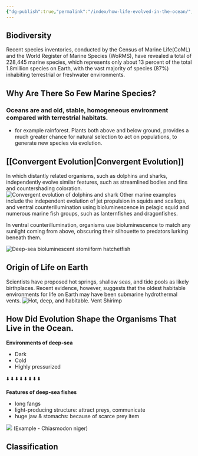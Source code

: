```yaml
---
{"dg-publish":true,"permalink":"/index/how-life-evolved-in-the-ocean/","created":"2025-07-22T18:31:14.692+09:00","updated":"2025-04-09T21:39:22.000+09:00"}
---
```



## Biodiversity 
Recent species inventories, conducted by the Census of Marine Life(CoML) and the World Register of Marine Species (WoRMS), have revealed a total of 228,445 marine species, which represents only about 13 percent of the total 1.8million species on Earth, with the vast majority of species (87%) inhabiting terrestrial or freshwater environments. 

## Why Are There So Few Marine Species?
### Oceans are and old, stable, homogeneous environment compared with terrestrial habitats.
- for example rainforest. Plants both above and below ground, provides a much greater chance for natural selection to act on populations, to generate new species via evolution. 
## [[Convergent Evolution\|Convergent Evolution]]
In which distantly related organisms, such as dolphins and sharks, independently evolve similar features, such as streamlined bodies and fins and countershading coloration. 
![Convergent evolution of dolphins and shark](https://d3c33hcgiwev3.cloudfront.net/imageAssetProxy.v1/nkYGAFGzSMmGBgBRs_jJeA_45a2d120ea864b39938a264b815a3506_W1_E1_Figure4_thumb.jpg?expiry=1744329600000&hmac=7unByNBW_cqDic04gMLEP3TjeYDuH2SpzLEwF2SwwCc)
Other marine examples include the independent evolution of jet propulsion in squids and scallops, and ventral counterillumination using bioluminescence in pelagic squid and numerous marine fish groups, such as lanternfishes and dragonfishes.

In ventral counterillumination, organisms use bioluminescence to match any sunlight coming from above, obscuring their silhouette to predators lurking beneath them. 

![Deep-sea bioluminescent stomiiform hatchetfish](https://d3c33hcgiwev3.cloudfront.net/imageAssetProxy.v1/lbO_Vb_sQ8Kzv1W_7OPCuQ_8a8d8d0a5cf642828e40525d5cee5e3f_W1_E1_Figure5_thumb.jpg?expiry=1744329600000&hmac=sCvhhgADWhjv-_xebp7eTJhwmCJhkidRRBkB4iqAL9E)

## Origin of Life on Earth
Scientists have proposed hot springs, shallow seas, and tide pools as likely birthplaces.
Recent evidence, however, suggests that the oldest habitable environments for life on Earth may have been submarine hydrothermal vents.
![Hot, deep, and habitable. *Vent Shirimp*](https://d3c33hcgiwev3.cloudfront.net/imageAssetProxy.v1/G3sILJL1Q2W7CCyS9TNlyw_a30e35820fb74b64b5be7a28d2ef69b1_W1_E1_Figure6_thumb.jpg?expiry=1744329600000&hmac=CuDLWY7lH6Q8Y4_3I3Ue7vwoAh-bYHPmteecdB51A1s)

## How Did Evolution Shape the Organisms That Live in the Ocean. 
**Environments of deep-sea**
- Dark
- Cold
- Highly pressurized

 ⬇️ ⬇️ ⬇️ ⬇️ ⬇️ ⬇️ ⬇️ ⬇️

**Features of deep-sea fishes**
- long fangs
- light-producing structure: attract preys, communicate
- huge jaw & stomachs: because of scarce prey item

![](https://d3c33hcgiwev3.cloudfront.net/imageAssetProxy.v1/-Gzrov8mSmas66L_Jjpm8A_de22d9b5cc8347a7bc7b5241e701d185_W1_E1_Figure8_thumb.jpg?expiry=1744329600000&hmac=ssQiCgGUzXmSwNQRx0DqLsnEkfDnKz7JXazD_ptFPxA)
(Example - Chiasmodon niger)

## Classification
